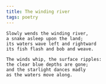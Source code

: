 ```yaml
---
title: The winding river
tags: poetry
---
```


    Slowly wends the winding river,
    a snake asleep upon the land;
    its waters wave left and rightward
    its fish flash and bob and weave.

    The winds whip, the surface ripples:
    the clear blue depths are gone;
    and the starlight dances madly
    as the waters move along.


